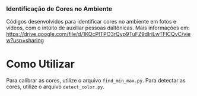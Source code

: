 ### Identificação de Cores no Ambiente

Códigos desenvolvidos para identificar cores no ambiente em fotos e vídeos, com o intúito de auxiliar pessoas daltônicas. 
Mais informações em: https://drive.google.com/file/d/1KQcPITPO3rQyp9TuFZ9dIriLwTFlCQvC/view?usp=sharing



# Como Utilizar
Para calibrar as cores, utilize o arquivo `find_min_max.py`. 
Para detectar as cores, utilize o arquivo `detect_color.py`. 
